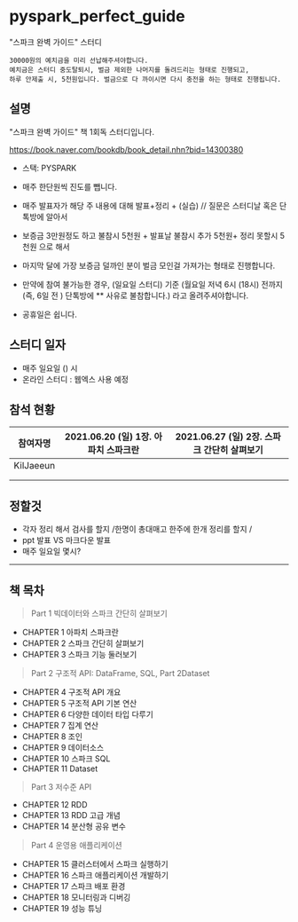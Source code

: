 # pyspark_perfect_guide

 "스파크 완벽 가이드"  스터디 

```
30000원의 예치금을 미리 선납해주셔야합니다.
예치금은 스터디 중도탈퇴시, 벌금 제외한 나머지를 돌려드리는 형태로 진행되고,
하루 안제출 시, 5천원입니다. 벌금으로 다 까이시면 다시 충전을 하는 형태로 진행됩니다.
```

## 설명

"스파크 완벽 가이드" 책 1회독 스터디입니다. 

https://book.naver.com/bookdb/book_detail.nhn?bid=14300380



* 스택: PYSPARK

* 매주  한단원씩 진도를 뺍니다.
* 매주 발표자가 해당 주 내용에 대해 발표+정리 + (실습) // 질문은 스터디날 혹은  단톡방에 알아서
* 보증금 3만원정도 하고  불참시 5천원 + 발표날 불참시 추가 5천원+ 정리 못할시 5천원 으로 해서 
* 마지막 달에 가장 보증금 덜까인 분이 벌금 모인걸 가져가는 형태로 진행합니다.
* 만약에 참여 불가능한 경우, (일요일 스터디) 기준 (월요일 저녁 6시 (18시) 전까지 (즉, 6일 전 ) 단톡방에 ** 사유로 불참합니다.) 라고 올려주셔야합니다.  

* 공휴일은 쉽니다.



##  스터디 일자

* 매주 일요일 () 시 
* 온라인 스터디 : 웹엑스 사용 예정

##  참석 현황

| 참여자명  | 2021.06.20 (일) 1장. 아파치 스파크란 | 2021.06.27 (일) 2장. 스파크 간단히 살펴보기 |
| --------- | ------------------------------------ | ------------------------------------------- |
| KilJaeeun |                                      |                                             |
|           |                                      |                                             |
|           |                                      |                                             |

## 정할것

* 각자 정리 해서 검사를 할지 /한명이 총대매고 한주에  한개 정리를 할지 / 
* ppt 발표 VS 마크다운 발표
* 매주 일요일 몇시?


---

##  책 목차

> Part 1 빅데이터와 스파크 간단히 살펴보기

* CHAPTER 1 아파치 스파크란
* CHAPTER 2 스파크 간단히 살펴보기
* CHAPTER 3 스파크 기능 둘러보기

> Part 2 구조적 API: DataFrame, SQL, Part 2Dataset

* CHAPTER 4 구조적 API 개요
* CHAPTER 5 구조적 API 기본 연산
* CHAPTER 6 다양한 데이터 타입 다루기
* CHAPTER 7 집계 연산
* CHAPTER 8 조인
* CHAPTER 9 데이터소스
* CHAPTER 10 스파크 SQL
* CHAPTER 11 Dataset

> Part 3 저수준 API

* CHAPTER 12 RDD
* CHAPTER 13 RDD 고급 개념
* CHAPTER 14 분산형 공유 변수

>  Part 4 운영용 애플리케이션

* CHAPTER 15 클러스터에서 스파크 실행하기
* CHAPTER 16 스파크 애플리케이션 개발하기
* CHAPTER 17 스파크 배포 환경
* CHAPTER 18 모니터링과 디버깅
* CHAPTER 19 성능 튜닝

